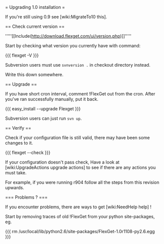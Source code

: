 = Upgrading 1.0 installation =

If you're still using 0.9 see [wiki:MigrateTo10 this].

== Check current version ==

'''''[[Include(http://download.flexget.com/ui/version.php)]]'''''

Start by checking what version you currently have with command:

{{{
flexget -V
}}}

Subversion users must use `svnversion .` in checkout directory instead.

Write this down somewhere.

== Upgrade ==

If you have short cron interval, comment !FlexGet out from the cron. After you've ran successfully manually, put it back.

{{{
easy_install --upgrade Flexget
}}}

Subversion users can just run `svn up`.

== Verify ==

Check if your configuration file is still valid, there may have been some changes to it.

{{{
flexget --check
}}}

If your configuration doesn't pass check, Have a look at [wiki:UpgradeActions upgrade actions] to see if there are any actions you must take. 

For example, if you were running r904 follow all the steps from this revision upwards.

=== Problems ? ===

If you encounter problems, there are ways to get [wiki:NeedHelp help] !

Start by removing traces of old !FlexGet from your python site-packages, eg.

{{{
rm /usr/local/lib/python2.6/site-packages/FlexGet-1.0r1108-py2.6.egg
}}}

